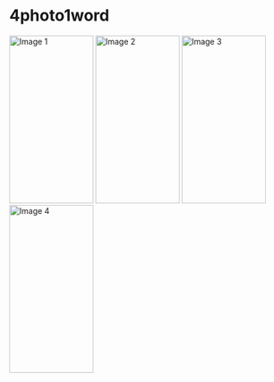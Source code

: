 # 4photo1word

<img src="https://github.com/MurotxonovAnvarxon/4photo1word/blob/main/assets/132901356/b282ae73-789c-468b-99d3-01d4c4611963.jpg" width="150" height="300" alt="Image 1">
<img src="https://github.com/MurotxonovAnvarxon/4photo1word/blob/main/assets/132901356/4fa0e3ec-9dee-4b60-874b-e0e93567cc23.jpg" width="150" height="300" alt="Image 2">
<img src="https://github.com/MurotxonovAnvarxon/4photo1word/blob/main/assets/132901356/b8471d55-791e-4814-98fa-5cd11d7a0b5a.jpg" width="150" height="300" alt="Image 3">
<img src="https://github.com/MurotxonovAnvarxon/4photo1word/blob/main/assets/132901356/2473d360-b363-4511-9a99-916839891c2d.jpg" width="150" height="300" alt="Image 4">


